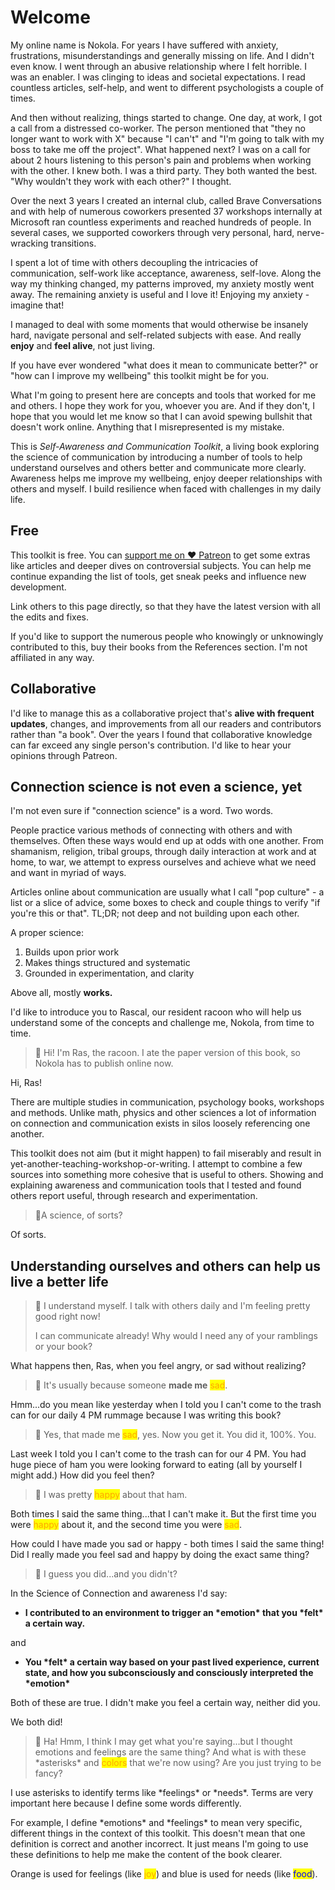 # Welcome

My online name is Nokola. For years I have suffered with anxiety, frustrations, misunderstandings and generally missing on life. And I didn't even know. I went through an abusive relationship where I felt horrible. I was an enabler. I was clinging to ideas and societal expectations. I read countless articles, self-help, and went to different psychologists a couple of times.

And then without realizing, things started to change. One day, at work, I got a call from a distressed co-worker. The person mentioned that "they no longer want to work with X" because "I can't" and "I'm going to talk with my boss to take me off the project". What happened next? I was on a call for about 2 hours listening to this person's pain and problems when working with the other. I knew both. I was a third party. They both wanted the best. "Why wouldn't they work with each other?" I thought.

Over the next 3 years I created an internal club, called Brave Conversations and with help of numerous coworkers presented 37 workshops internally at Microsoft ran countless experiments and reached hundreds of people. In several cases, we supported coworkers through very personal, hard, nerve-wracking transitions.

I spent a lot of time with others decoupling the intricacies of communication, self-work like acceptance, awareness, self-love. Along the way my thinking changed, my patterns improved, my anxiety mostly went away. The remaining anxiety is useful and I love it! Enjoying my anxiety - imagine that!

I managed to deal with some moments that would otherwise be insanely hard, navigate personal and self-related subjects with ease. And really **enjoy** and **feel alive**, not just living.

If you have ever wondered "what does it mean to communicate better?" or "how can I improve my wellbeing" this toolkit might be for you.

What I'm going to present here are concepts and tools that worked for me and others. I hope they work for you, whoever you are. And if they don't, I hope that you would let me know so that I can avoid spewing bullshit that doesn't work online. Anything that I misrepresented is my mistake.

This is _Self-Awareness and Communication Toolkit_, a living book exploring the science of communication by introducing a number of tools to help understand ourselves and others better and communicate more clearly. Awareness helps me improve my wellbeing, enjoy deeper relationships with others and myself. I build resilience when faced with challenges in my daily life.

## Free

This toolkit is free. You can [support me on ♥ Patreon](https://patreon.com/nokola) to get some extras like articles and deeper dives on controversial subjects. You can help me continue expanding the list of tools, get sneak peeks and influence new development.

Link others to this page directly, so that they have the latest version with all the edits and fixes.

If you'd like to support the numerous people who knowingly or unknowingly contributed to this, buy their books from the References section. I'm not affiliated in any way.

## Collaborative

I'd like to manage this as a collaborative project that's **alive with frequent updates**, changes, and improvements from all our readers and contributors rather than "a book". Over the years I found that collaborative knowledge can far exceed any single person's contribution. I'd like to hear your opinions through Patreon.

## Connection science is not even a science, yet

I'm not even sure if "connection science" is a word. Two words.

People practice various methods of connecting with others and with themselves. Often these ways would end up at odds with one another. From shamanism, religion, tribal groups, through daily interaction at work and at home, to war, we attempt to express ourselves and achieve what we need and want in myriad of ways.

Articles online about communication are usually what I call "pop culture" - a list or a slice of advice, some boxes to check and couple things to verify "if you're this or that". TL;DR; not deep and not building upon each other.

A proper science:

1. Builds upon prior work
2. Makes things structured and systematic
3. Grounded in experimentation, and clarity

Above all, mostly **works.**

I'd like to introduce you to Rascal, our resident racoon who will help us understand some of the concepts and challenge me, Nokola, from time to time.

> :raccoon: Hi! I'm Ras, the racoon. I ate the paper version of this book, so Nokola has to publish online now.

Hi, Ras!

There are multiple studies in communication, psychology books, workshops and methods. Unlike math, physics and other sciences a lot of information on connection and communication exists in silos loosely referencing one another.&#x20;

This toolkit does not aim (but it might happen) to fail miserably and result in yet-another-teaching-workshop-or-writing. I attempt to combine a few sources into something more cohesive that is useful to others. Showing and explaining awareness and communication tools that I tested and found others report useful, through research and experimentation.

> :raccoon:A science, of sorts?

Of sorts.

## Understanding ourselves and others can help us live a better life

> :raccoon: I understand myself. I talk with others daily and I'm feeling pretty good right now!&#x20;
>
> I can communicate already! Why would I need any of your ramblings or your book?

What happens then, Ras, when you feel angry, or sad without realizing?

> :raccoon: It's usually because someone **made me** <mark style="color:orange;">sad</mark>.

Hmm...do you mean like yesterday when I told you I can't come to the trash can for our daily 4 PM rummage because I was writing this book?

> :raccoon: Yes, that made me <mark style="color:orange;">sad</mark>, yes. Now you get it. You did it, 100%. You.

Last week I told you I can't come to the trash can for our 4 PM. You had huge piece of ham you were looking forward to eating (all by yourself I might add.) How did you feel then?

> :raccoon: I was pretty <mark style="color:orange;">happy</mark> about that ham.

Both times I said the same thing...that I can't make it. But the first time you were <mark style="color:orange;">happy</mark> about it, and the second time you were <mark style="color:orange;">sad</mark>.&#x20;

How could I have made you sad or happy - both times I said the same thing! Did I really made you feel sad and happy by doing the exact same thing?

> :raccoon: I guess you did...and you didn't?

In the Science of Connection and awareness I'd say:

* **I contributed to an environment to trigger an \*emotion\* that you \*felt\* a certain way.**&#x20;

and&#x20;

* **You \*felt\* a certain way based on your past lived experience, current state, and how you subconsciously and consciously interpreted the \*emotion\***

Both of these are true. I didn't make you feel a certain way, neither did you.

We both did!

> ​:raccoon: Ha! Hmm, I think I may get what you're saying...but I thought emotions and feelings are the same thing? And what is with these \*asterisks\* and <mark style="color:orange;">colors</mark> that we're now using? Are you just trying to be fancy?

I use asterisks to identify terms like \*feelings\* or \*needs\*. Terms are very important here because I define some words differently.&#x20;

For example, I define \*emotions\* and \*feelings\* to mean very specific, different things in the context of this toolkit. This doesn't mean that one definition is correct and another incorrect. It just means I'm going to use these definitions to help me make the content of the book clearer.

Orange is used for feelings (like <mark style="color:orange;">joy</mark>) and blue is used for needs (like <mark style="color:blue;">food</mark>).
